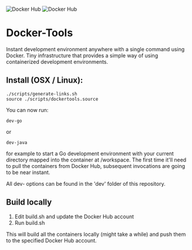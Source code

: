 ![Docker Hub](https://img.shields.io/docker/build/rpheuts/env-aws.svg) ![Docker Hub](https://img.shields.io/docker/build/rpheuts/env-node.svg)

# Docker-Tools

Instant development environment anywhere with a single command using Docker. Tiny infrastructure that provides a simple way of using containerized development environments.

## Install (OSX / Linux):
~~~~
./scripts/generate-links.sh
source ./scripts/dockertools.source
~~~~

You can now run:
~~~~
dev-go
~~~~
or
~~~~
dev-java
~~~~
for example to start a Go development environment with your current directory mapped into the container at /workspace. The first time it'll need to pull the containers from Docker Hub, subsequent invocations are going to be near instant.

All dev-<language> options can be found in the 'dev' folder of this repository. 

## Build locally

 1. Edit build.sh and update the Docker Hub account
 2. Run build.sh
 
This will build all the containers locally (might take a while) and push them to the specified Docker Hub account.

